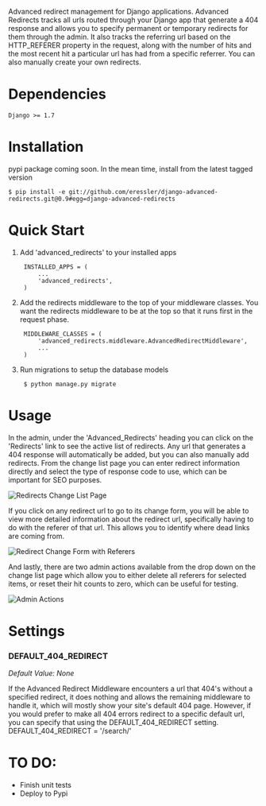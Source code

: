 Advanced redirect management for Django applications. Advanced Redirects tracks all urls routed through your Django app that generate a 404 response and allows you to specify permanent or temporary redirects for them through the admin. It also tracks the referring url based on the HTTP_REFERER property in the request, along with the number of hits and the most recent hit a particular url has had from a specific referrer. You can also manually create your own redirects.

# Dependencies
    Django >= 1.7

# Installation
pypi package coming soon.  In the mean time, install from the latest tagged version

    $ pip install -e git://github.com/eressler/django-advanced-redirects.git@0.9#egg=django-advanced-redirects

# Quick Start
1. Add 'advanced_redirects' to your installed apps

        INSTALLED_APPS = (
            ...
            'advanced_redirects',
        )

2. Add the redirects middleware to the top of your middleware classes. You want the redirects middleware to be at the top so that it runs first in the request phase.

        MIDDLEWARE_CLASSES = (
            'advanced_redirects.middleware.AdvancedRedirectMiddleware',
            ...
        )

3. Run migrations to setup the database models

        $ python manage.py migrate

# Usage
In the admin, under the 'Advanced_Redirects' heading you can click on the 'Redirects' link to see the active list of redirects. Any url that generates a 404 response will automatically be added, but you can also manually add redirects. From the change list page you can enter redirect information directly and select the type of response code to use, which can be important for SEO purposes.

![Redirects Change List Page](https://raw.githubusercontent.com/eressler/django-advanced-redirects/master/docs/images/change_list.png)

If you click on any redirect url to go to its change form, you will be able to view more detailed information about the redirect url, specifically having to do with the referer of that url. This allows you to identify where dead links are coming from.

![Redirect Change Form with Referers](https://raw.githubusercontent.com/eressler/django-advanced-redirects/master/docs/images/change_form.png)

And lastly, there are two admin actions available from the drop down on the change list page which allow you to either delete all referers for selected items, or reset their hit counts to zero, which can be useful for testing.

![Admin Actions](https://raw.githubusercontent.com/eressler/django-advanced-redirects/master/docs/images/admin_actions.png)

# Settings
### DEFAULT_404_REDIRECT
_Default Value: None_

If the Advanced Redirect Middleware encounters a url that 404's without a specified redirect, it does nothing and allows the remaining middleware to handle it, which will mostly show your site's default 404 page.  However, if you would prefer to make all 404 errors redirect to a specific default url, you can specify that using the DEFAULT_404_REDIRECT setting.
    DEFAULT_404_REDIRECT = '/search/'

# TO DO:
* Finish unit tests
* Deploy to Pypi
